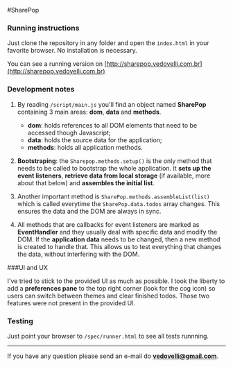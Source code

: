 #SharePop

### Running instructions

Just clone the repository in any folder and open the `index.html` in your favorite browser. No installation is necessary.

You can see a running version on [http://sharepop.vedovelli.com.br](http://sharepop.vedovelli.com.br)

### Development notes

1. By reading `/script/main.js` you'll find an object named **SharePop** containing 3 main areas: **dom**, **data** and **methods**.

	* **dom**: holds references to all DOM elements that need to be accessed though Javascript;
	* **data**: holds the source data for the application;
	* **methods**: holds all application methods.
	
2. **Bootstraping**: the `Sharepop.methods.setup()` is the only method that needs to be called to bootstrap the whole application. It **sets up the event listeners**, **retrieve data from local storage** (if available, more about that below) and **assembles the initial list**.
3. Another important method is `SharePop.methods.assembleList(list)` which is called everytime the `SharePop.data.todos` array changes. This ensures the data and the DOM are always in sync.
4. All methods that are callbacks for event listeners are marked as **<method-name>EventHandler** and they usually deal with specific data and modify the DOM. If the **application data** needs to be changed, then a new method is created to handle that. This allows us to test everything that changes the data, without interfering with the DOM.

###UI and UX

I've tried to stick to the provided UI as much as possible. I took the liberty to add a **preferences pane** to the top right corner (look for the cog icon) so users can switch between themes and clear finished todos. Those two features were not present in the provided UI.

### Testing

Just point your browser to `/spec/runner.html` to see all tests runnning.

---

If you have any question please send an e-mail do **vedovelli@gmail.com**.